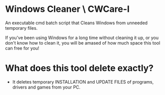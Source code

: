 # Windows Cleaner \ CWCare-I
An executable cmd batch script that Cleans Windows from unneeded temporary files.

If you've been using Windows for a long time without cleaning it up, or you don't know how to clean it, you will be amased of how much space this tool can free for you!


# What does this tool delete exactly?

- It deletes temporary INSTALLATION and UPDATE FILES of programs, drivers and games from your PC.
